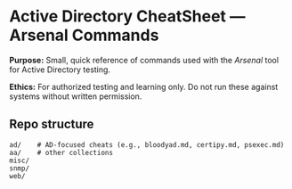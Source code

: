 # Active Directory CheatSheet — Arsenal Commands

**Purpose:** Small, quick reference of commands used with the *Arsenal* tool for Active Directory testing.

**Ethics:** For authorized testing and learning only. Do not run these against systems without written permission.

## Repo structure

```
ad/    # AD-focused cheats (e.g., bloodyad.md, certipy.md, psexec.md)
aa/    # other collections
misc/
snmp/
web/
```
